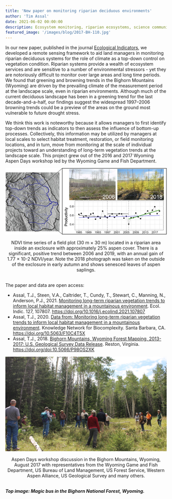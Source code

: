 ```yaml
---
title: 'New paper on monitoring riparian deciduous environments'
author: 'Tim Assal'
date: 2021-06-02 00:00:00
description: Ecosystem monitoring, riparian ecosystems, science communication, lay summary, Landsat 
featured_image: '/images/blog/2017-BH-110.jpg'
---
```


In our new paper, published in the journal [Ecological Indicators](https://www.sciencedirect.com/science/article/pii/S1470160X21004726?via%3Dihub), we developed a remote sensing framework to aid land managers in monitoring riparian deciduous systems for the role of climate as a top-down control on vegetation condition. Riparian systems provide a wealth of ecosystem services and are sensitive to a number of environmental stressors - yet they are notoriously difficult to monitor over large areas and long time periods. We found that greening and browning trends in the Bighorn Mountains (Wyoming) are driven by the prevailing climate of the measurement period at the landscape scale, even in riparian environments. Although much of the current deciduous landscape has been in a greening trend for the last decade-and-a-half, our findings suggest the widespread 1997–2006 browning trends could be a preview of the areas on the ground most vulnerable to future drought stress. 

We think this work is noteworthy because it allows managers to first identify top-down trends as indicators to then assess the influence of bottom-up processes. Collectively, this information may be utilized by managers at local scales to select habitat treatment, restoration, or field monitoring locations, and in turn, move from monitoring at the scale of individual projects toward an understanding of long-term vegetation trends at the landscape scale. This project grew out of the 2016 and 2017 Wyoming Aspen Days workshop led by the Wyoming Game and Fish Department.  

<p align="center">
  <img alt="graph-abstract" src="/images/blog/EcoIndicators-img.jpg">
</p> 
<center>NDVI time series of a field plot (30 m × 30 m) located in a riparian area inside an exclosure with approximately 25% aspen cover. There is a significant, positive trend between 2006 and 2019, with an annual gain of 1.77 × 10-2 NDVI/year. Note the 2018 photograph was taken on the outside of the exclosure in early autumn and shows senesced leaves of aspen saplings.</center>
<br>

The paper and data are open access:
- Assal, T.J., Steen, V.A., Caltrider, T., Cundy, T., Stewart, C., Manning, N., Anderson, P.J., 2021. [Monitoring long-term riparian vegetation trends to inform local habitat management in a mountainous environment](https://www.sciencedirect.com/science/article/pii/S1470160X21004726?via%3Dihub). Ecol. Indic. 127, 107807. https://doi.org/10.1016/j.ecolind.2021.107807 
- Assal, T.J., 2020. [Data from: Monitoring long-term riparian vegetation trends to inform local habitat management in a mountainous environment](https://knb.ecoinformatics.org/view/urn%3Auuid%3A30ab007c-6d3b-4993-902f-205f5bc19c73). Knowledge Network for Biocomplexity. Santa Barbara, CA. https://doi.org/10.5063/F10C4T5X
- Assal, T.J., 2018. [Bighorn Mountains, Wyoming Forest Mapping, 2013-2017: U.S. Geological Survey Data Release](https://www.sciencebase.gov/catalog/item/5b195edce4b092d965238134). Reston, Virginia. https://doi.org/doi:10.5066/P98OS2XK

<p align="center">
  <img alt="aspen-days" src="/images/blog/2017-BH-131.jpg">
</p> 
<center>Aspen Days workshop discussion in the Bighorn Mountains, Wyoming, August 2017 with representatives from the Wyoming Game and Fish Department, US Bureau of Land Management, US Forest Service, Western Aspen Alliance, US Geological Survey and many others.</center>
<br>

***Top image: Magic bus in the Bighorn National Forest, Wyoming.***
